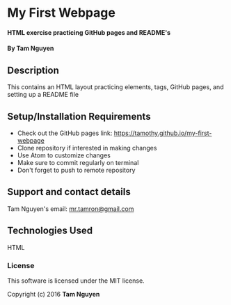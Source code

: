 # My First Webpage

#### HTML exercise practicing GitHub pages and README's

#### By Tam Nguyen

## Description

This contains an HTML layout practicing elements, tags, GitHub pages, and setting up a README file

## Setup/Installation Requirements

* Check out the GitHub pages link: https://tamothy.github.io/my-first-webpage
* Clone repository if interested in making changes
* Use Atom to customize changes
* Make sure to commit regularly on terminal
* Don't forget to push to remote repository

## Support and contact details

Tam Nguyen's email: mr.tamron@gmail.com

## Technologies Used

HTML

### License

This software is licensed under the MIT license.

Copyright (c) 2016 **Tam Nguyen**
